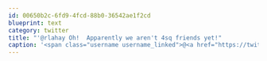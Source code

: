 ```yaml
---
id: 00650b2c-6fd9-4fcd-88b0-36542ae1f2cd
blueprint: text
category: twitter
title: "'@rlahay Oh!  Apparently we aren't 4sq friends yet!"
caption: '<span class="username username_linked">@<a href="https://twitter.com/rlahay" title="Ryan Lahay">rlahay</a></span> Oh!  Apparently we aren''t 4sq friends yet!'
---
```

